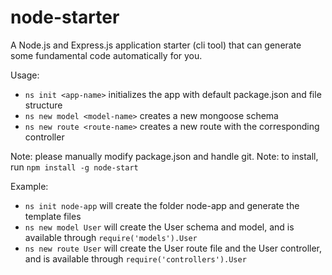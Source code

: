 # node-starter
A Node.js and Express.js application starter (cli tool) that can generate some fundamental code automatically for you.

Usage:

- `ns init <app-name>` initializes the app with default package.json and file structure
- `ns new model <model-name>` creates a new mongoose schema
- `ns new route <route-name>` creates a new route with the corresponding controller

Note: please manually modify package.json and handle git.
Note: to install, run `npm install -g node-start`

Example:

- `ns init node-app` will create the folder node-app and generate the template files
- `ns new model User` will create the User schema and model, and is available through `require('models').User`
- `ns new route User` will create the User route file and the User controller, and is available through `require('controllers').User`
